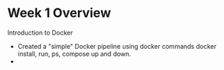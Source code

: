 # Week 1 Overview

Introduction to Docker

- Created a "simple" Docker pipeline using docker commands docker install, run, ps, compose up and down.
- 

